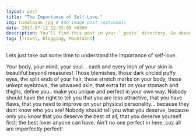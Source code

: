 ```yaml
---
layout: post
title: "The Importance of Self-Love."
img: himalayan.jpg # Add image post (optional)
date: 2017-07-12 12:55:00 +0300
description: You’ll find this post in your `_posts` directory. Go ahead and edit it and re-build the site to see your changes. # Add post description (optional)
tag: [Travel, Blogging, Mountains]
---
```

Lets just take out some time to understand the importance of self-love.

Your body, your mind, your soul... each and every inch of your skin is beautiful beyond measures! 
Those blemishes, those dark circled puffy eyes, the split ends of your hair, those stretch marks on your body,  those unkept eyebrows, the unwaxed skin, that extra fat on your stomach and thighs, define you.. make you unique and perfect in your own way.
Nobody should have the right to tell you that you are less attractive, that you have flaws, that you need to improve on your physical personality... because they dont know who you are! 
Nobody should tell you what you deserve, because only you know that you deserve the best of all, that you deserve yourself first; the best lover anyone can have. 
Ain't no one perfect in here..coz all are imperfectly perfect!